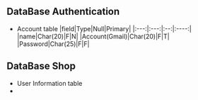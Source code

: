 
## DataBase Authentication
* Account table
  |field|Type|Null|Primary|
  |:---:|:---:|:--:|:----:|
  |name|Char(20)|F|N|
  |Account(Gmail)|Char(20)|F|T|
  |Password|Char(25)|F|F|

## DataBase Shop
* User Information table
* 
